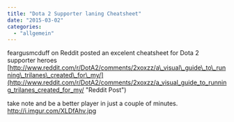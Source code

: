 ```yaml
---
title: "Dota 2 Supporter laning Cheatsheet"
date: "2015-03-02"
categories: 
  - "allgemein"
---
```


feargusmcduff on Reddit posted an excelent cheatsheet for Dota 2 supporter heroes [http://www.reddit.com/r/DotA2/comments/2xoxzz/a\_visual\_guide\_to\_running\_trilanes\_created\_for\_my/](http://www.reddit.com/r/DotA2/comments/2xoxzz/a_visual_guide_to_running_trilanes_created_for_my/ "Reddit Post")

take note and be a better player in just a couple of minutes. http://i.imgur.com/XLDfAhv.jpg

